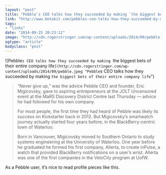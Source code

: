 ```yaml
---
layout: "post"
title: "Pebble`s CEO talks how they succeeded by making `the biggest bets of their entire company life`"
link: "http://www.betakit.com/pebbles-ceo-talks-how-they-succeeded-by-making-the-biggest-bets-of-their-entire-company-life/"
tags: 
- "links"
date: "2014-09-25 20:23:12"
image: "http://cdn.rogerstringer.com/wp-content/uploads/2014/09/pebble.jpeg"
ogtype: "article"
bodyclass: "post"
---
```


![Pebble`s CEO talks how they succeeded by making `the biggest bets of their entire company life`](http://cdn.rogerstringer.com/wp-content/uploads/2014/09/pebble.jpeg "Pebble`s CEO talks how they succeeded by making `the biggest bets of their entire company life`")

> “Never give up,” was the advice Pebble CEO and founder, Eric Migicovsky, gave to aspiring entrepreneurs at the JOLT Uncensored event at the MaRS Discovery District Centre last Thursday — advice he had followed for his own company.
> 
>  For most people, the first time they had heard of Pebble was likely its success on Kickstarter back in 2012. But Migicovsky’s smartwatch journey actually started four years before, in the BlackBerry-centric town of Waterloo.
> 
>  Born in Vancouver, Migicovsky moved to Southern Ontario to study systems engineering at the University of Waterloo. One year before he graduated he formed his first company, Allerta, to create inPulse, a watch that provided BlackBerry notifications on a user’s wrist. Allerta was one of the first companies in the VeloCity program at UofW.

As a Pebble user, it’s nice to read profile pieces like this.
